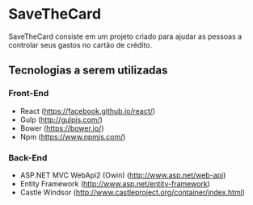 SaveTheCard
========
SaveTheCard consiste em um projeto criado para ajudar as pessoas a controlar seus gastos no cartão de crédito.

## Tecnologias a serem utilizadas
### Front-End
* React (https://facebook.github.io/react/)
* Gulp (http://gulpjs.com/)
* Bower (https://bower.io/)
* Npm (https://www.npmjs.com/)

### Back-End
* ASP.NET MVC WebApi2 (Owin) (http://www.asp.net/web-api)
* Entity Framework (http://www.asp.net/entity-framework)
* Castle Windsor (http://www.castleproject.org/container/index.html)

